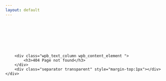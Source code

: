 ```yaml
---
layout: default
---
```

<div class="vc_row wpb_row section vc_row-fluid grid_section" style=" padding-top:19px; text-align:left;">
    <div class=" section_inner clearfix">
    </div>
</div>
<div class="vc_row wpb_row section vc_row-fluid grid_section" style=" padding-top:63px; text-align:left;">
    <div class=" section_inner clearfix">
        <div class="separator  transparent" style="margin-top:18px"></div>

        <div class="wpb_text_column wpb_content_element ">
            <h3>404 Page not found</h3>
        </div>
        <div class="separator transparent" style="margin-top:1px"></div>
    </div>
</div>
<div class="separator  transparent   " style="margin-top:30px"></div>

